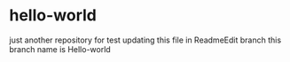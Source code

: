 # hello-world
just another repository for test
updating this file in ReadmeEdit branch
this branch name is Hello-world
